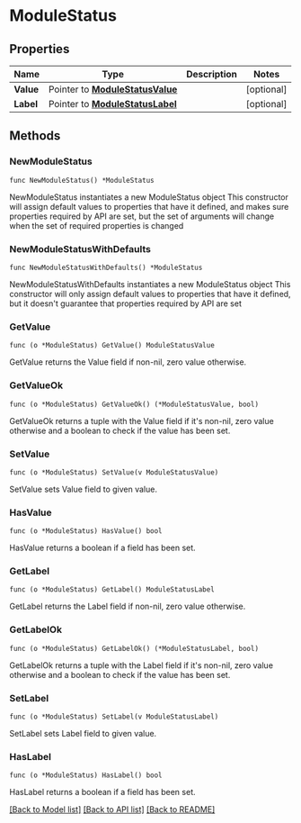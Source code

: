 # ModuleStatus

## Properties

Name | Type | Description | Notes
------------ | ------------- | ------------- | -------------
**Value** | Pointer to [**ModuleStatusValue**](ModuleStatusValue.md) |  | [optional] 
**Label** | Pointer to [**ModuleStatusLabel**](ModuleStatusLabel.md) |  | [optional] 

## Methods

### NewModuleStatus

`func NewModuleStatus() *ModuleStatus`

NewModuleStatus instantiates a new ModuleStatus object
This constructor will assign default values to properties that have it defined,
and makes sure properties required by API are set, but the set of arguments
will change when the set of required properties is changed

### NewModuleStatusWithDefaults

`func NewModuleStatusWithDefaults() *ModuleStatus`

NewModuleStatusWithDefaults instantiates a new ModuleStatus object
This constructor will only assign default values to properties that have it defined,
but it doesn't guarantee that properties required by API are set

### GetValue

`func (o *ModuleStatus) GetValue() ModuleStatusValue`

GetValue returns the Value field if non-nil, zero value otherwise.

### GetValueOk

`func (o *ModuleStatus) GetValueOk() (*ModuleStatusValue, bool)`

GetValueOk returns a tuple with the Value field if it's non-nil, zero value otherwise
and a boolean to check if the value has been set.

### SetValue

`func (o *ModuleStatus) SetValue(v ModuleStatusValue)`

SetValue sets Value field to given value.

### HasValue

`func (o *ModuleStatus) HasValue() bool`

HasValue returns a boolean if a field has been set.

### GetLabel

`func (o *ModuleStatus) GetLabel() ModuleStatusLabel`

GetLabel returns the Label field if non-nil, zero value otherwise.

### GetLabelOk

`func (o *ModuleStatus) GetLabelOk() (*ModuleStatusLabel, bool)`

GetLabelOk returns a tuple with the Label field if it's non-nil, zero value otherwise
and a boolean to check if the value has been set.

### SetLabel

`func (o *ModuleStatus) SetLabel(v ModuleStatusLabel)`

SetLabel sets Label field to given value.

### HasLabel

`func (o *ModuleStatus) HasLabel() bool`

HasLabel returns a boolean if a field has been set.


[[Back to Model list]](../README.md#documentation-for-models) [[Back to API list]](../README.md#documentation-for-api-endpoints) [[Back to README]](../README.md)


